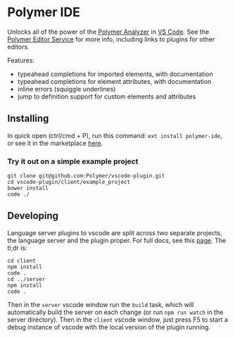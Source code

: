 # Polymer IDE

Unlocks all of the power of the [Polymer Analyzer] in [VS Code]. See the [Polymer Editor Service] for more info, including links to plugins for other editors.

Features:

 * typeahead completions for imported elements, with documentation
 * typeahead completions for element attributes, with documentation
 * inline errors (squiggle underlines)
 * jump to definition support for custom elements and attributes

## Installing

In quick open (ctrl/cmd + P), run this command: `ext install polymer-ide`, or see it in the marketplace [here](https://marketplace.visualstudio.com/items?itemName=polymer.polymer-ide).

### Try it out on a simple example project

    git clone git@github.com:Polymer/vscode-plugin.git
    cd vscode-plugin/client/example_project
    bower install
    code ./

## Developing

Language server plugins to vscode are split across two separate projects, the language server and the plugin proper. For full docs, see this [page](https://code.visualstudio.com/docs/extensions/example-language-server). The tl;dr is:

    cd client
    npm install
    code .
    cd ../server
    npm install
    code .

Then in the `server` vscode window run the `build` task, which will automatically build the server on each change (or run `npm run watch` in the server directory). Then in the `client` vscode window, just press F5 to start a debug instance of vscode with the local version of the plugin running.


[Polymer Analyzer]: https://github.com/Polymer/polymer-analyzer
[polymer editor service]: https://github.com/Polymer/polymer-editor-service
[VS Code]: https://code.visualstudio.com/

